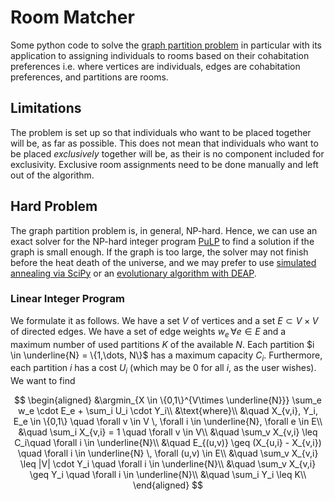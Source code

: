# Room Matcher

Some python code to solve the [graph partition problem](https://en.wikipedia.org/wiki/Graph_partition) in particular with its application to assigning individuals to rooms based on their cohabitation preferences i.e. where vertices are individuals, edges are cohabitation preferences, and partitions are rooms.

## Limitations

The problem is set up so that individuals who want to be placed together will be, as far as possible. This does not mean that individuals who want to be placed *exclusively* together will be, as their is no component included for exclusivity. Exclusive room assignments need to be done manually and left out of the algorithm.

## Hard Problem

The graph partition problem is, in general, NP-hard. Hence, we can use an exact solver for the NP-hard integer program [PuLP](https://pypi.org/project/PuLP/) to find a solution if the graph is small enough. If the graph is too large, the solver may not finish before the heat death of the universe, and we may prefer to use [simulated annealing via SciPy](https://docs.scipy.org/doc/scipy/reference/generated/scipy.optimize.dual_annealing.html) or an [evolutionary algorithm with DEAP](https://docs.scipy.org/doc/scipy/reference/generated/scipy.optimize.dual_annealing.html).

### Linear Integer Program

We formulate it as follows. We have a set $V$ of vertices and a set $E \subset V \times V$ of directed edges. We have a set of edge weights $w_e \, \forall e\in E$ and a maximum number of used partitions $K$ of the available $N$. Each partition $i \in \underline{N} = \{1,\dots, N\}$ has a maximum capacity $C_i$. Furthermore, each partition $i$ has a cost $U_i$ (which may be $0$ for all $i$, as the user wishes). We want to find

$$
\begin{aligned}
&\argmin_{X \in \{0,1\}^{V\times \underline{N}}}  \sum_e w_e \cdot E_e + \sum_i U_i \cdot Y_i\\
&\text{where}\\
&\quad X_{v,i}, Y_i, E_e \in \{0,1\} \quad \forall v \in V \, \forall i \in \underline{N}, \forall e \in E\\
&\quad \sum_i X_{v,i} = 1 \quad \forall v \in V\\
&\quad \sum_v X_{v,i} \leq  C_i\quad \forall i \in \underline{N}\\
&\quad E_{(u,v)} \geq (X_{u,i} - X_{v,i}) \quad \forall i \in \underline{N} \, \forall (u,v) \in E\\
&\quad \sum_v X_{v,i} \leq |V| \cdot Y_i \quad \forall i \in \underline{N}\\
&\quad \sum_v X_{v,i} \geq Y_i \quad \forall i \in \underline{N}\\
&\quad \sum_i Y_i \leq K\\
\end{aligned}
$$
